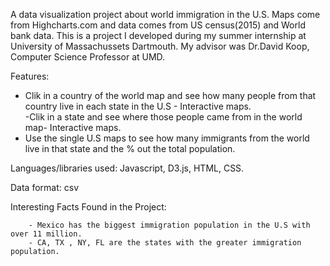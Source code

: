 A data visualization project about world immigration in the U.S. Maps come from Highcharts.com and data comes from US census(2015) and World bank data.
This is a project I developed during my summer internship at University of Massachussets Dartmouth.
My advisor was Dr.David Koop, Computer Science Professor at UMD. 


Features:

  - Clik in a country of the world map and see how many people from that country live in each state in the U.S - Interactive maps.  
  -Clik in a state and see where those people came from in the world map- Interactive maps.
  - Use the single U.S maps to see how many immigrants from the world live in that state and the % out the total population.
  
  
 Languages/libraries used:  Javascript, D3.js, HTML, CSS.
  
  Data format: csv 
  
  
  
  Interesting Facts Found in the Project:
      
        - Mexico has the biggest immigration population in the U.S with over 11 million.
        - CA, TX , NY, FL are the states with the greater immigration population. 
        
